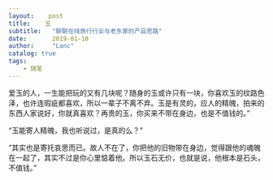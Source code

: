 ```yaml
---
layout:    post
title:    玉
subtitle:   "聊聊在线旅行行业与老东家的产品思路"
date:       2019-01-10
author:     "Lanc"
catalog: true
tags:
    - 随笔
---
```


爱玉的人，一生能把玩的又有几块呢？随身的玉或许只有一块，你喜欢玉的纹路色泽，也许连瑕疵都喜欢，所以一辈子不离不弃。玉是有灵的，应人的精魄，拍来的东西人家说好，你就真喜欢？再贵的玉，你买来不带在身边，也是不值钱的。”

“玉能寄人精魄，我也听说过，是真的么？”

“其实也是寄托哀思而已。故人不在了，你把他的旧物带在身边，觉得跟他的魂魄在一起了，其实不过是你心里惦着他。所以玉石无价，也就是说，他根本是石头，不值钱。”